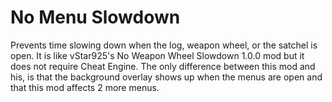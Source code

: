 # No Menu Slowdown

Prevents time slowing down when the log, weapon wheel, or the satchel is open. It is like vStar925's No Weapon Wheel Slowdown 1.0.0 mod but it does not require Cheat Engine. The only difference between this mod and his, is that the background overlay shows up when the menus are open and that this mod affects 2 more menus.
